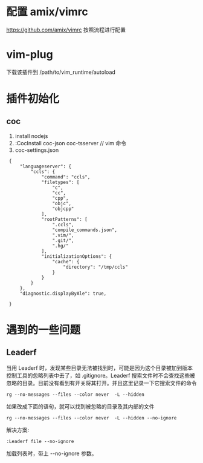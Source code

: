 # 配置 amix/vimrc
https://github.com/amix/vimrc
按照流程进行配置

# vim-plug
下载该插件到 /path/to/vim_runtime/autoload

# 插件初始化
## coc
1. install nodejs
2. :CocInstall coc-json coc-tsserver // vim 命令
3. coc-settings.json
```
 {
     "languageserver": {
         "ccls": {
             "command": "ccls",
             "filetypes": [
                 "c",
                 "cc",
                 "cpp",
                 "objc",
                 "objcpp"
             ],
             "rootPatterns": [
                 ".ccls",
                 "compile_commands.json",
                 ".vim/",
                 ".git/",
                 ".hg/"
             ],
             "initializationOptions": {
                 "cache": {
                     "directory": "/tmp/ccls"
                 }
             }
         }
     },
     "diagnostic.displayByAle": true,
 
 }
```

# 遇到的一些问题
## Leaderf
当用 Leaderf 时，发现某些目录无法被找到时，可能是因为这个目录被加到版本控制工具的忽略列表中去了，如 .gitignore。Leaderf 搜索文件时不会查找这些被忽略的目录。目前没有看到有开关将其打开。并且这里记录一下它搜索文件的命令

```
rg --no-messages --files --color never  -L --hidden

```

如果改成下面的语句，就可以找到被忽略的目录及其内部的文件

```
rg --no-messages --files --color never  -L --hidden --no-ignore

```

解决方案:
```
:Leaderf file --no-ignore
```

加载列表时，带上 --no-ignore 参数。




